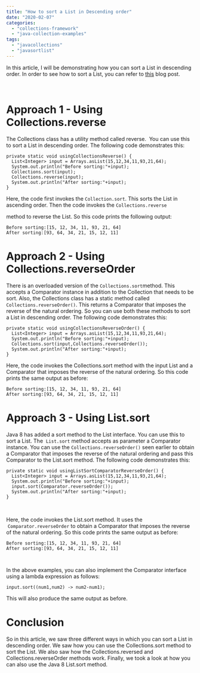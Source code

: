 ```yaml
---
title: "How to sort a List in Descending order"
date: "2020-02-07"
categories: 
  - "collections-framework"
  - "java-collection-examples"
tags: 
  - "javacollections"
  - "javasortlist"
---
```


In this article, I will be demonstrating how you can sort a List in descending order. In order to see how to sort a List, you can refer to [this](https://learnjava.co.in/how-to-sort-a-list-via-java/) blog post.

 

# Approach 1 - Using Collections.reverse

The Collections class has a utility method called reverse.  You can use this to sort a List in descending order. The following code demonstrates this:

```
private static void usingCollectionsReverse() {
  List<Integer> input = Arrays.asList(15,12,34,11,93,21,64);
  System.out.println("Before sorting:"+input);
  Collections.sort(input);
  Collections.reverse(input);
  System.out.println("After sorting:"+input);
}
```

Here, the code first invokes the `Collection.sort`. This sorts the List in ascending order. Then the code invokes the `Collections.reverse`

method to reverse the List. So this code prints the following output:

```
Before sorting:[15, 12, 34, 11, 93, 21, 64]
After sorting:[93, 64, 34, 21, 15, 12, 11]
```

# Approach 2 - Using Collections.reverseOrder

There is an overloaded version of the `Collections.sort`method. This accepts a Comparator instance in addition to the Collection that needs to be sort. Also, the Collections class has a static method called `Collections.reverseOrder()`. This returns a Comparator that imposes the reverse of the natural ordering. So you can use both these methods to sort a List in descending order. The following code demonstrates this:

```
private static void usingCollectionsReverseOrder() {
  List<Integer> input = Arrays.asList(15,12,34,11,93,21,64);
  System.out.println("Before sorting:"+input);
  Collections.sort(input,Collections.reverseOrder());
  System.out.println("After sorting:"+input);
}
```

Here, the code invokes the Collections.sort method with the input List and a Comparator that imposes the reverse of the natural ordering. So this code prints the same output as before:

```
Before sorting:[15, 12, 34, 11, 93, 21, 64]
After sorting:[93, 64, 34, 21, 15, 12, 11]
```

# Approach 3 - Using List.sort

Java 8 has added a sort method to the List interface. You can use this to sort a List. The  `List.sort` method accepts as parameter a Comparator instance. You can use the `Collections.reverseOrder()` seen earlier to obtain a Comparator that imposes the reverse of the natural ordering and pass this Comparator to the List.sort method. The following code demonstrates this:

```
private static void usingListSortComparatorReverseOrder() {
  List<Integer> input = Arrays.asList(15,12,34,11,93,21,64);
  System.out.println("Before sorting:"+input);
  input.sort(Comparator.reverseOrder());
  System.out.println("After sorting:"+input);
}
```

 

Here, the code invokes the List.sort method. It uses the  `Comparator.reverseOrder` to obtain a Comparator that imposes the reverse of the natural ordering. So this code prints the same output as before:

```
Before sorting:[15, 12, 34, 11, 93, 21, 64]
After sorting:[93, 64, 34, 21, 15, 12, 11]



```

In the above examples, you can also implement the Comparator interface using a lambda expression as follows:

```
input.sort((num1,num2) -> num2-num1);
```

This will also produce the same output as before.

# Conclusion

So in this article, we saw three different ways in which you can sort a List in descending order. We saw how you can use the Collections.sort method to sort the List. We also saw how the Collections.reversed and Collections.reverseOrder methods work. Finally, we took a look at how you can also use the Java 8 List.sort method.
